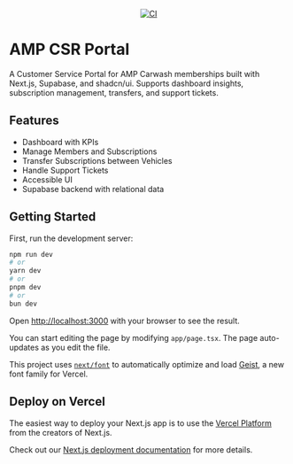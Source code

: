 <div align="center">

[![CI](https://github.com/zerefharsh/amp-csr-portal/actions/workflows/ci.yml/badge.svg)](https://github.com/zerefharsh/amp-csr-portal/actions/workflows/ci.yml)

</div>


# AMP CSR Portal

A Customer Service Portal for AMP Carwash memberships built with Next.js, Supabase, and shadcn/ui. Supports dashboard insights, subscription management, transfers, and support tickets.


## Features

- Dashboard with KPIs
- Manage Members and Subscriptions
- Transfer Subscriptions between Vehicles
- Handle Support Tickets
- Accessible UI
- Supabase backend with relational data


## Getting Started

First, run the development server:

```bash
npm run dev
# or
yarn dev
# or
pnpm dev
# or
bun dev
```

Open [http://localhost:3000](http://localhost:3000) with your browser to see the result.

You can start editing the page by modifying `app/page.tsx`. The page auto-updates as you edit the file.

This project uses [`next/font`](https://nextjs.org/docs/app/building-your-application/optimizing/fonts) to automatically optimize and load [Geist](https://vercel.com/font), a new font family for Vercel.


## Deploy on Vercel

The easiest way to deploy your Next.js app is to use the [Vercel Platform](https://vercel.com/new?utm_medium=default-template&filter=next.js&utm_source=create-next-app&utm_campaign=create-next-app-readme) from the creators of Next.js.

Check out our [Next.js deployment documentation](https://nextjs.org/docs/app/building-your-application/deploying) for more details.
